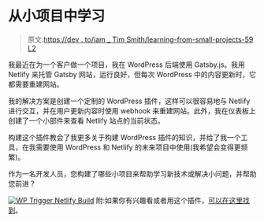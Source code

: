 # 从小项目中学习

> 原文:[https://dev . to/iam _ Tim Smith/learning-from-small-projects-59 L2](https://dev.to/iam_timsmith/learning-from-small-projects-59l2)

我最近在为一个客户做一个项目，我在 WordPress 后端使用 Gatsby.js。我用 Netlify 来托管 Gatsby 网站，运行良好，但每次 WordPress 中的内容更新时，它都需要重建网站。

我的解决方案是创建一个定制的 WordPress 插件，这样可以很容易地与 Netlify 进行交互，并在用户更新内容时使用 webhook 来重建网站。此外，我在仪表板上创建了一个小部件来查看 Netlify 站点的当前状态。

构建这个插件教会了我更多关于构建 WordPress 插件的知识，并给了我一个工具，在我需要使用 WordPress 和 Netlify 的未来项目中使用(我希望会变得更频繁)。

作为一名开发人员，您构建了哪些小项目来帮助学习新技术或解决小问题，并帮助您前进？

[![WP Trigger Netlify Build](../Images/e50a886ae0133916194464eed5153cef.png)](https://github.com/iamtimsmith/wp-trigger-netlify-build) 
附:如果你有兴趣看或者用这个插件，[可以在这里找到](https://github.com/iamtimsmith/wp-trigger-netlify-build)。